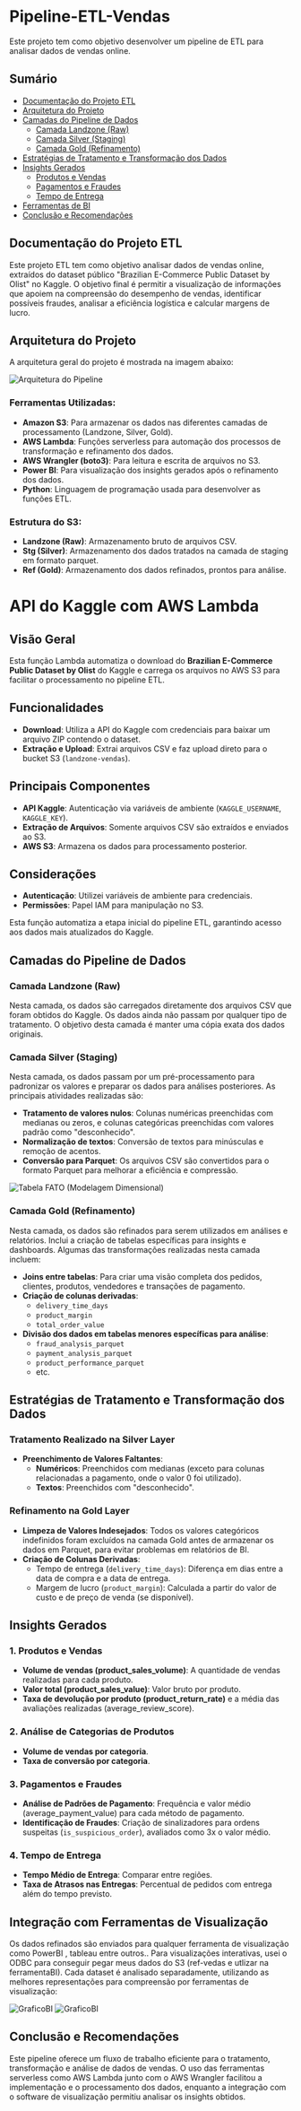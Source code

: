 # Pipeline-ETL-Vendas

Este projeto tem como objetivo desenvolver um pipeline de ETL para analisar dados de vendas online.

## Sumário
- [Documentação do Projeto ETL](#documentação-do-projeto-etl)
- [Arquitetura do Projeto](#arquitetura-do-projeto)
- [Camadas do Pipeline de Dados](#camadas-do-pipeline-de-dados)
  - [Camada Landzone (Raw)](#camada-landzone-raw)
  - [Camada Silver (Staging)](#camada-silver-staging)
  - [Camada Gold (Refinamento)](#camada-gold-refinamento)
- [Estratégias de Tratamento e Transformação dos Dados](#estratégias-de-tratamento-e-transformação-dos-dados)
- [Insights Gerados](#insights-gerados)
  - [Produtos e Vendas](#produtos-e-vendas)
  - [Pagamentos e Fraudes](#pagamentos-e-fraudes)
  - [Tempo de Entrega](#tempo-de-entrega)
- [Ferramentas de BI](#ferramentas-de-bi)
- [Conclusão e Recomendações](#conclusão-e-recomendações)

## Documentação do Projeto ETL

Este projeto ETL tem como objetivo analisar dados de vendas online, extraídos do dataset público "Brazilian E-Commerce Public Dataset by Olist" no Kaggle. O objetivo final é permitir a visualização de informações que apoiem na compreensão do desempenho de vendas, identificar possíveis fraudes, analisar a eficiência logística e calcular margens de lucro.

## Arquitetura do Projeto
A arquitetura geral do projeto é mostrada na imagem abaixo:

![Arquitetura do Pipeline](Arquiteturaa.png)

### Ferramentas Utilizadas:
- **Amazon S3**: Para armazenar os dados nas diferentes camadas de processamento (Landzone, Silver, Gold).
- **AWS Lambda**: Funções serverless para automação dos processos de transformação e refinamento dos dados.
- **AWS Wrangler (boto3)**: Para leitura e escrita de arquivos no S3.
- **Power BI**: Para visualização dos insights gerados após o refinamento dos dados.
- **Python**: Linguagem de programação usada para desenvolver as funções ETL.
  
### Estrutura do S3:
- **Landzone (Raw)**: Armazenamento bruto de arquivos CSV.
- **Stg (Silver)**: Armazenamento dos dados tratados na camada de staging em formato parquet.
- **Ref (Gold)**: Armazenamento dos dados refinados, prontos para análise.

# API do Kaggle com AWS Lambda

## Visão Geral
Esta função Lambda automatiza o download do **Brazilian E-Commerce Public Dataset by Olist** do Kaggle e carrega os arquivos no AWS S3 para facilitar o processamento no pipeline ETL.

## Funcionalidades
- **Download**: Utiliza a API do Kaggle com credenciais para baixar um arquivo ZIP contendo o dataset.
- **Extração e Upload**: Extrai arquivos CSV e faz upload direto para o bucket S3 (`landzone-vendas`).

## Principais Componentes
- **API Kaggle**: Autenticação via variáveis de ambiente (`KAGGLE_USERNAME`, `KAGGLE_KEY`).
- **Extração de Arquivos**: Somente arquivos CSV são extraídos e enviados ao S3.
- **AWS S3**: Armazena os dados para processamento posterior.

## Considerações
- **Autenticação**: Utilizei variáveis de ambiente para credenciais.
- **Permissões**: Papel IAM para manipulação no S3.

Esta função automatiza a etapa inicial do pipeline ETL, garantindo acesso aos dados mais atualizados do Kaggle.

## Camadas do Pipeline de Dados

### Camada Landzone (Raw)
Nesta camada, os dados são carregados diretamente dos arquivos CSV que foram obtidos do Kaggle. Os dados ainda não passam por qualquer tipo de tratamento. O objetivo desta camada é manter uma cópia exata dos dados originais.

### Camada Silver (Staging)
Nesta camada, os dados passam por um pré-processamento para padronizar os valores e preparar os dados para análises posteriores. As principais atividades realizadas são:

- **Tratamento de valores nulos**: Colunas numéricas preenchidas com medianas ou zeros, e colunas categóricas preenchidas com valores padrão como "desconhecido".
- **Normalização de textos**: Conversão de textos para minúsculas e remoção de acentos.
- **Conversão para Parquet**: Os arquivos CSV são convertidos para o formato Parquet para melhorar a eficiência e compressão.

![Tabela FATO (Modelagem Dimensional)](StarSchemaa.png)

### Camada Gold (Refinamento)
Nesta camada, os dados são refinados para serem utilizados em análises e relatórios. Inclui a criação de tabelas específicas para insights e dashboards. Algumas das transformações realizadas nesta camada incluem:

- **Joins entre tabelas**: Para criar uma visão completa dos pedidos, clientes, produtos, vendedores e transações de pagamento.
- **Criação de colunas derivadas**: 
  - `delivery_time_days`
  - `product_margin`
  - `total_order_value`
- **Divisão dos dados em tabelas menores específicas para análise**:
  - `fraud_analysis_parquet`
  - `payment_analysis_parquet`
  - `product_performance_parquet`
  - etc.

## Estratégias de Tratamento e Transformação dos Dados

### Tratamento Realizado na Silver Layer

- **Preenchimento de Valores Faltantes**:
  - **Numéricos**: Preenchidos com medianas (exceto para colunas relacionadas a pagamento, onde o valor 0 foi utilizado).
  - **Textos**: Preenchidos com "desconhecido".

### Refinamento na Gold Layer

- **Limpeza de Valores Indesejados**: Todos os valores categóricos indefinidos foram excluídos na camada Gold antes de armazenar os dados em Parquet, para evitar problemas em relatórios de BI.
- **Criação de Colunas Derivadas**:
  - Tempo de entrega (`delivery_time_days`): Diferença em dias entre a data de compra e a data de entrega.
  - Margem de lucro (`product_margin`): Calculada a partir do valor de custo e de preço de venda (se disponível).
  
## Insights Gerados

### 1. Produtos e Vendas

- **Volume de vendas (product_sales_volume)**: A quantidade de vendas realizadas para cada produto.
- **Valor total (product_sales_value)**: Valor bruto por produto.
- **Taxa de devolução por produto (product_return_rate)** e a média das avaliações realizadas (average_review_score).

### 2. Análise de Categorias de Produtos

- **Volume de vendas por categoria**.
- **Taxa de conversão por categoria**.

### 3. Pagamentos e Fraudes

- **Análise de Padrões de Pagamento**: Frequência e valor médio (average_payment_value) para cada método de pagamento.
- **Identificação de Fraudes**: Criação de sinalizadores para ordens suspeitas (`is_suspicious_order`), avaliados como 3x o valor médio.

### 4. Tempo de Entrega

- **Tempo Médio de Entrega**: Comparar entre regiões.
- **Taxa de Atrasos nas Entregas**: Percentual de pedidos com entrega além do tempo previsto.

## Integração com Ferramentas de Visualização

Os dados refinados são enviados para qualquer ferramenta de visualização como PowerBI , tableau entre outros.. Para visualizações interativas, usei o ODBC para conseguir pegar meus dados do S3 (ref-vedas e utlizar na ferramentaBI). Cada dataset é analisado separadamente, utilizando as melhores representações para compreensão por ferramentas de visualização:

![GraficoBI](Bi_1.png)
![GraficoBI](Bi_2.png)


## Conclusão e Recomendações

Este pipeline oferece um fluxo de trabalho eficiente para o tratamento, transformação e análise de dados de vendas. O uso das ferramentas serverless como AWS Lambda junto com o AWS Wrangler facilitou a implementação e o processamento dos dados, enquanto a integração com o software de visualização permitiu analisar os insights obtidos.
